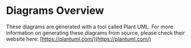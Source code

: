 # Diagrams Overview

These diagrams are generated with a tool called Plant UML. For more information on generating these diagrams from source, please check their website here: [https://plantuml.com/](https://plantuml.com/)
